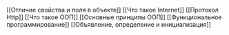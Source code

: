 [[Отличие свойства и поля в объекте]]
[[Что такое Internet]]
[[Протокол Http]]
[[Что такое ООП]]
[[Основные принципы ООП]]
[[Функциональное программирование]]
[[Объявление, определение и инициализация]]
